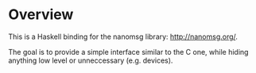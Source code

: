 # Overview

This is a Haskell binding for the nanomsg library: <http://nanomsg.org/>.

The goal is to provide a simple interface similar to the C one,
while hiding anything low level or unneccessary (e.g. devices).

